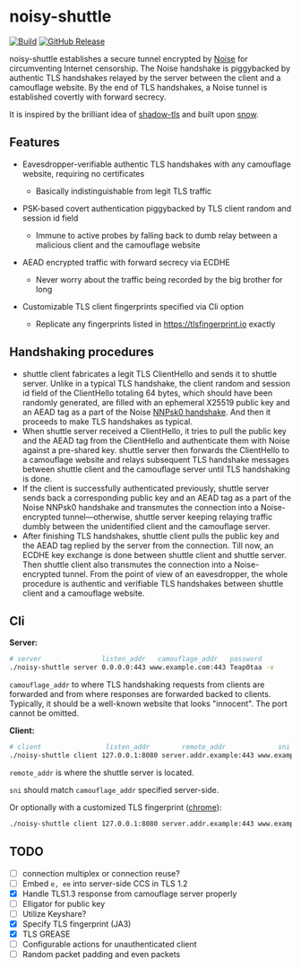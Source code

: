 # noisy-shuttle

[![Build](https://github.com/Gowee/noisy-shuttle/actions/workflows/build.yml/badge.svg)](https://github.com/Gowee/noisy-shuttle/actions/workflows/build.yml)
[![GitHub Release](https://img.shields.io/github/release/Gowee/noisy-shuttle.svg?style=flat)]()  

noisy-shuttle establishes a secure tunnel encrypted by [Noise](http://noiseprotocol.org/) for circumventing Internet censorship. The Noise handshake is piggybacked by authentic TLS handshakes relayed by the server between the client and a camouflage website. By the end of TLS handshakes, a Noise tunnel is established covertly with forward secrecy.

It is inspired by the brilliant idea of [shadow-tls](https://github.com/ihciah/shadow-tls) and built upon [snow](https://github.com/mcginty/snow).

<!-- ## Core Idea
Internet censorship nowadays involves with passive analysis of traffic and [active probes](https://gfw.report/blog/ss_advise/en/) targetting at servers providing tunneling/proxy services. shadowsocks [manages](https://github.com/shadowsocks/shadowsocks-org/issues/196) to be indistinguishable by making its traffic look as random as possible. It works pretty well even though there is rumor that network traffic of unidentified protocols are possibly suspected and hence intereven 
Like [trojan](https://github.com/trojan-gfw/trojan), noisy-shuttle aims at making its traffic indistinguishable from typical TLS. But instead of setting up a TLS server with a certificate, noisy-shuttle client and server copies TLS handshakes from a widely-used camouflage website. So by handshaking once, we 
noisy-shuttle is essentially shadow-tls + trojan + shadowsocks. -->

## Features
<!-- ✨ -->
- Eavesdropper-verifiable authentic TLS handshakes with any camouflage website, requiring no certificates
  - Basically indistinguishable from legit TLS traffic

- PSK-based covert authentication piggybacked by TLS client random and session id field
  - Immune to active probes by falling back to dumb relay between a malicious client and the camouflage website

- AEAD encrypted traffic with forward secrecy via ECDHE
  - Never worry about the traffic being recorded by the big brother for long

- Customizable TLS client fingerprints specified via Cli option
  - Replicate any fingerprints listed in https://tlsfingerprint.io exactly

## Handshaking procedures
- shuttle client fabricates a legit TLS ClientHello and sends it to shuttle server. Unlike in a typical TLS handshake, the client random and session id field of the ClientHello totaling 64 bytes, which should have been randomly generated, are filled with an ephemeral X25519 public key and an AEAD tag as a part of the Noise [NNPsk0 handshake](https://noiseexplorer.com/patterns/NNpsk0/). And then it proceeds to make TLS handshakes as typical.
- When shuttle server received a ClientHello, it tries to pull the public key and the AEAD tag from the ClientHello and authenticate them with Noise against a pre-shared key. shuttle server then forwards the ClientHello to a camouflage website and relays subsequent TLS handshake messages between shuttle client and the camouflage server until TLS handshaking is done.
- If the client is successfully authenticated previously, shuttle server sends back a corresponding public key and an AEAD tag as a part of the Noise NNPsk0 handshake and transmutes the connection into a Noise-encrypted tunnel—otherwise, shuttle server keeping relaying traffic dumbly between the unidentified client and the camouflage server.
- After finishing TLS handshakes, shuttle client pulls the public key and the AEAD tag replied by the server from the connection. Till now, an ECDHE key exchange is done between shuttle client and shuttle server. Then shuttle client also transmutes the connection into a Noise-encrypted tunnel. From the point of view of an eavesdropper, the whole procedure is authentic and verifiable TLS handshakes between shuttle client and a camouflage website.

## Cli

**Server:**
```sh
# server               listen_addr   camouflage_addr   password
./noisy-shuttle server 0.0.0.0:443 www.example.com:443 Teap0taa -v
```

`camouflage_addr` to where TLS handshaking requests from clients are forwarded and from where responses are forwarded backed to clients.
Typically, it should be a well-known website that looks "innocent". The port cannot be omitted. 

**Client:**
```sh
# client                listen_addr        remote_addr             sni        password
./noisy-shuttle client 127.0.0.1:8080 server.addr.example:443 www.example.com Teap0taa -v
```

`remote_addr` is where the shuttle server is located.

`sni` should match `camouflage_addr` specified server-side.

Or optionally with a customized TLS fingerprint ([chrome](https://tlsfingerprint.io/id/e47eae8f8c4887b6)):
```sh
./noisy-shuttle client 127.0.0.1:8080 server.addr.example:443 www.example.com Teap0taa --tls-ja3 769,2570-4865-4866-4867-49195-49199-49196-49200-52393-52392-49171-49172-156-157-47-53,2570-0-23-65281-10-11-35-16-5-13-18-51-45-43-27-17513-2570-21,2570-29-23-24,0 --tls-alpn h2,http/1.1 --tls-sigalgos 1027,2052,1025,1283,2053,1281,2054,1537 --tls-versions 2570,772,771 --tls-keyshare 2570
```

<!--
Example fingerprints:

https://tlsfingerprint.io/id/e47eae8f8c4887b6: `--tls-ja3 769,2570-4865-4866-4867-49195-49199-49196-49200-52393-52392-49171-49172-156-157-47-53,2570-0-23-65281-10-11-35-16-5-13-18-51-45-43-27-17513-2570-21,2570-29-23-24,0 -p 1 --tls-alpn h2,http/1.1 --tls-sigalgos 1027,2052,1025,1283,2053,1281,2054,1537 --tls-versions 2570,772,771 --tls-keyshare 2570,29`


- Some mobile browser: `771,4865-4866-4867-49195-49199-49196-49200-52393-52392-49171-49172-156-157-47-53,0-23-65281-10-11-35-16-5-13-18-51-45-43-17513-21,29-23-24,0`
- Google Chrome: `771,4865-4866-4867-49195-49199-49196-49200-52393-52392-49171-49172-156-157-47-53,23-65281-10-11-35-16-5-13-18-51-45-43-27-17513-21,29-23-24,0`
-->

## TODO
- [ ] connection multiplex or connection reuse?
- [ ] Embed `e, ee` into server-side CCS in TLS 1.2
- [x] Handle TLS1.3 response from camouflage server properly
- [ ] Elligator for public key
- [ ] Utilize Keyshare?
- [x] Specify TLS fingerprint (JA3)
- [x] TLS GREASE
- [ ] Configurable actions for unauthenticated client
- [ ] Random packet padding and even packets
